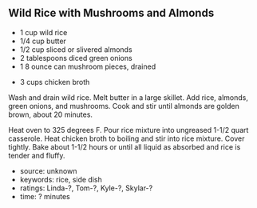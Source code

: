 Wild Rice with Mushrooms and Almonds
------------------------------------

- 1 cup wild rice
- 1/4 cup butter
- 1/2 cup sliced or slivered almonds
- 2 tablespoons diced green onions
- 1 8 ounce can mushroom pieces, drained
<!-- -->
- 3 cups chicken broth

Wash and drain wild rice.  Melt butter in a large skillet.  Add rice,
almonds, green onions, and mushrooms.  Cook and stir until almonds are
golden brown, about 20 minutes.

Heat oven to 325 degrees F.  Pour rice mixture into ungreased 1-1/2
quart casserole.  Heat chicken broth to boiling and stir into rice
mixture.  Cover tightly.  Bake about 1-1/2 hours or until all liquid
as absorbed and rice is tender and fluffy.

- source: unknown
- keywords: rice, side dish
- ratings: Linda-?, Tom-?, Kyle-?, Skylar-?
- time: ? minutes
